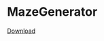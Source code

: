 # MazeGenerator

[Download](https://downgit.github.io/#/home?url=https://github.com/rittakos/RoomCreator/tree/main/Program)